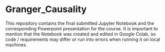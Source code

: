 # Granger_Causality

This repository contains the final submitted Jupyter Notebook and the corresponding Powerpoint presentation for the course. It is important to mention that the Notebook was created and edited in Google Colab, so code / requirements may differ or run into errors when running it on local machines.

